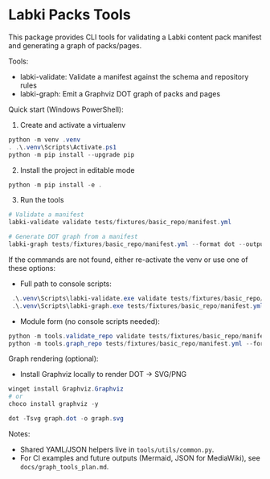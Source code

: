 # Labki Packs Tools

This package provides CLI tools for validating a Labki content pack manifest and generating a graph of packs/pages.

Tools:
- labki-validate: Validate a manifest against the schema and repository rules
- labki-graph: Emit a Graphviz DOT graph of packs and pages

Quick start (Windows PowerShell):

1. Create and activate a virtualenv

```powershell
python -m venv .venv
. .\.venv\Scripts\Activate.ps1
python -m pip install --upgrade pip
```

2. Install the project in editable mode

```powershell
python -m pip install -e .
```

3. Run the tools

```powershell
# Validate a manifest
labki-validate validate tests/fixtures/basic_repo/manifest.yml

# Generate DOT graph from a manifest
labki-graph tests/fixtures/basic_repo/manifest.yml --format dot --output graph.dot
```

If the commands are not found, either re-activate the venv or use one of these options:
- Full path to console scripts:

```powershell
 .\.venv\Scripts\labki-validate.exe validate tests/fixtures/basic_repo/manifest.yml
 .\.venv\Scripts\labki-graph.exe tests/fixtures/basic_repo/manifest.yml --format dot --output graph.dot
```
- Module form (no console scripts needed):

```powershell
python -m tools.validate_repo validate tests/fixtures/basic_repo/manifest.yml
python -m tools.graph_repo tests/fixtures/basic_repo/manifest.yml --format dot --output graph.dot
```

Graph rendering (optional):
- Install Graphviz locally to render DOT → SVG/PNG

```powershell
winget install Graphviz.Graphviz
# or
choco install graphviz -y

dot -Tsvg graph.dot -o graph.svg
```
 
Notes:
- Shared YAML/JSON helpers live in `tools/utils/common.py`.
- For CI examples and future outputs (Mermaid, JSON for MediaWiki), see `docs/graph_tools_plan.md`.

